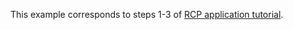 This example corresponds to steps 1-3 of [RCP application tutorial](https://github.com/akhikhl/wuff/wiki/Eclipse-RCP-application).
